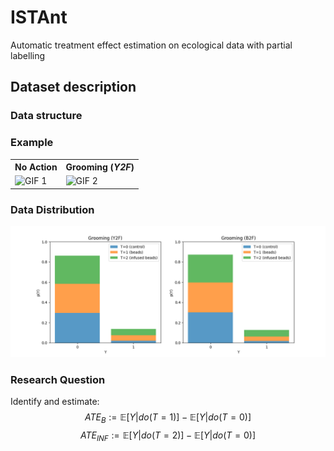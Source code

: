 # ISTAnt

Automatic treatment effect estimation on ecological data with partial labelling

## Dataset description

### Data structure

### Example

<table align="center">
  <tr>
    <th>No Action</th>
    <th>Grooming (<i>Y2F</i>)</th>
  </tr>
  <tr>
    <td><img src="img/example_nogrooming.gif" alt="GIF 1" width="300" height="300"></td> 
    <td><img src="img/example_grooming.gif" alt="GIF 2" width="300" height="300"></td>
  </tr>
</table>

### Data Distribution

![Outcome distribution](results/outcome_distribution.png)

### Research Question

Identify and estimate:
$$ATE_{B} := \mathbb{E}[Y|do(T=1)]- \mathbb{E}[Y|do(T=0)]$$
$$ATE_{INF} := \mathbb{E}[Y|do(T=2)]- \mathbb{E}[Y|do(T=0)]$$
